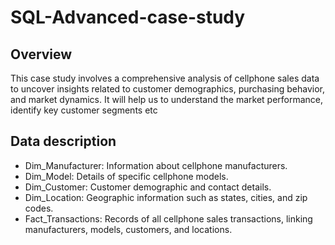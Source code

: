 # SQL-Advanced-case-study

## Overview

This case study involves a comprehensive analysis of cellphone sales data to uncover insights related to customer demographics, purchasing behavior, and market dynamics. It will help us to understand the market performance, identify key customer segments etc

## Data description

- Dim_Manufacturer: Information about cellphone manufacturers.
- Dim_Model: Details of specific cellphone models.
- Dim_Customer: Customer demographic and contact details.
- Dim_Location: Geographic information such as states, cities, and zip codes.
- Fact_Transactions: Records of all cellphone sales transactions, linking manufacturers, models, customers, and locations.







